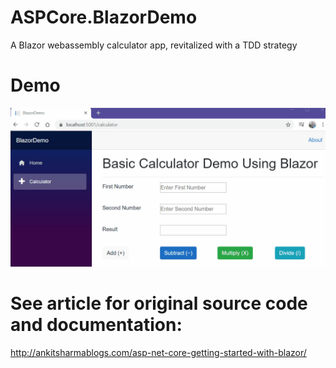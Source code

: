 # ASPCore.BlazorDemo

A Blazor webassembly calculator app, revitalized with a TDD strategy

# Demo

![Alt Text](https://github.com/AnkitSharma-007/ASPCore.BlazorDemo/blob/master/Output/BlazorCalculator.gif)


# See article for original source code and documentation: 
http://ankitsharmablogs.com/asp-net-core-getting-started-with-blazor/
